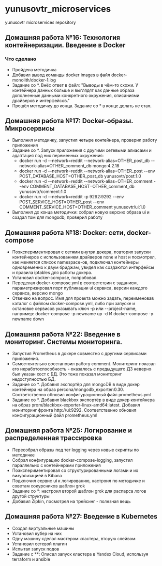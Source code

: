 # yunusovtr_microservices
yunusovtr microservices repository

## Домашняя работа №16: Технология контейнеризации. Введение в Docker

### Что сделано
 - Пройдена методичка
 - Добавил вывод команды docker images в файл docker-monolith/docker-1.log
 - Задание со *. Внёс ответ в файл: "Выводы в чём-то схожи. У контейнера данных больше и выглядят как данные образа дополненные данными конкретного окружения, описаниями драйверов и интерфейсов."
 - Прошёл методичку до конца. Задание со * в конце делать не стал.

## Домашняя работа №17: Docker-образы. Микросервисы
 - Выполнил методичку, запустил четыре контейнера, проверил работу приложения
 - Задание со *. Запуск приложения с другими сетевыми алиасами и адаптация под них переменных окружения:
   - docker run -d --network=reddit --network-alias=OTHER_post_db --network-alias=OTHER_comment_db mongo:4.2.18
   - docker run -d --network=reddit --network-alias=OTHER_post --env POST_DATABASE_HOST=OTHER_post_db yunusovtr/post:1.0
   - docker run -d --network=reddit --network-alias=OTHER_comment --env COMMENT_DATABASE_HOST=OTHER_comment_db yunusovtr/comment:1.0
   - docker run -d --network=reddit -p 9292:9292 --env POST_SERVICE_HOST=OTHER_post --env COMMENT_SERVICE_HOST=OTHER_comment yunusovtr/ui:1.0
 - Выполнил до конца методички: собрал новую версию образа ui и создал том для mongodb, проверил работу

## Домашняя работа №18: Docker: сети, docker-compose
 - Поэкспериментировал с сетями внутри докера, повторил запуски контейнеров с использованием драйверов
none и host и посмотрел, как меняется список namespace-ов, подключал контейнеры одновременно к двум бриджам, увидел как создаются интерфейсы и правила iptables для работы докера.
 - Установил docker-compose, попробовал.
 - Переделал docker-compose.yml в соответствии с заданием, параметризировал порт публикации ui сервиса, версии каждого сервиса, версию mongo
 - Отвечаю на вопрос. Имя для проекта можно задать, переименовав каталог с файлом docker-compose.yml, либо при запуске и остановке сервисов указывать ключ -p или --project-name, например: docker-compose -p newname up -d И docker-compose -p newname down

## Домашняя работа №22: Введение в мониторинг. Системы мониторинга.
 - Запустил Prometheus в докере совместно с другими сервисами приложения.
 - Самостоятельно восстановил работу comment. Мониторинг показал его неработоспособность - оказалось с предыдущего ДЗ неверно был указан хост с БД. Это тоже показал мониторинг недоступностью БД.
 - Задание со *. Добавил экспортёр для mongoDB в виде докер контейнера на образ percona/mongodb_exporter:0.30. Соответственно обновил конфигурационный файл prometheus.yml
 - Задание со *. Добавил blackbox экспортёр в виде докер контейнера на образ prom/blackbox-exporter-linux-amd64:latest. Добавил мониторинг фронта http://ui:9292. Соответственно обновил конфигурационный файл prometheus.yml

## Домашняя работа №25: Логирование и распределенная трассировка
 - Пересобрал образы под тег logging через новые скрипты по методичке
 - Собрал конфигурацию docker-compose-logging, запустил параллельно с контейнерами приложения
 - Поэкспериментировал со структурированными логами и их визуализацией в Kibana
 - Подключил сервис ui к логированию, настроил по методичке и советам сокурсников шаблон grok
 - Задание со *: настроил второй шаблон grok для распарса логов другой структуры
 - Добавил Zipkin, посмотрел на трейсинг - полезная вещь

## Домашняя работа №27: Введение в Kubernetes
 - Создал виртуальные машины
 - Установил кубер на них
 - Одну машину сделал мастером кластера, вторую слейвом
 - Установил сетевой плагин
 - Испытал запуск подов
 - Задание с **: Описал запуск кластера в Yandex Cloud, используя terraform и ansible
